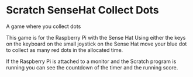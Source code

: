 # Scratch SenseHat Collect Dots
A game where you collect dots

This game is for the Raspberry Pi with the Sense Hat
Using either the keys on the keyboard on the small joystick on the Sense Hat move your blue dot to collect as many red dots in the allocated time.

If the Raspberry Pi is attached to a monitor and the Scratch program is running you can see the countdown of the timer and the running score.

